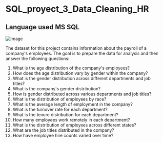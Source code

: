# SQL_proyect_3_Data_Cleaning_HR

## Language used MS SQL

![image](https://github.com/ELopez2657/SQL_proyect_3_Data_Cleaning_HR/assets/146747798/4f71d7ea-5554-4587-b6ac-ced63d1f52c2)


The dataset for this project contains information about the payroll of a company's employees. The goal is to prepare the data for analysis and then answer the following questions:

1.	What is the age distribution of the company's employees?
2.	How does the age distribution vary by gender within the company?
3.	What is the gender distribution across different departments and job titles?
4.	What is the company's gender distribution?
5.	How is gender distributed across various departments and job titles?
6.	What is the distribution of employees by race?
7.	What is the average length of employment in the company?
8.	What is the turnover rate for each department?
9.	What is the tenure distribution for each department?
10.	How many employees work remotely in each department?
11.	What is the distribution of employees across different states?
12.	What are the job titles distributed in the company?
13.	How have employee hire counts varied over time?
